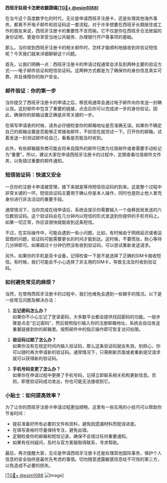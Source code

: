 **西班牙註冊卡怎麽收驗證碼[[TG💪+ @esim1088](https://t.me/s/esim1088)]**

在当今这个高度数字化的时代，无论是申请西班牙注册卡，还是处理其他海外事务，都离不开电子邮件和验证码这一套流程。对于许多想要在西班牙长期居住或工作的朋友来说，西班牙注册卡的重要性不言而喻。它不仅是你在西班牙合法居留的身份证明，更是你享受当地公共服务、办理银行开户等事项的基础。

那么，当你收到西班牙注册卡的相关邮件时，怎样才能顺利地接收到并验证短信呢？今天我们就来详细聊聊这个问题。

首先，让我们明确一点：西班牙注册卡的申请过程通常会涉及到两种主要的验证方式——电子邮件验证和短信验证码。这两种方式都是为了确保你的身份信息真实可靠，并且保障你的账户安全。

### 邮件验证：你的第一步

当你提交了西班牙注册卡的申请之后，移民局通常会通过电子邮件向你发送一封确认信。这封邮件中包含了重要的链接，点击后你可以完成进一步的身份验证。因此，确保你的邮箱设置正确是非常关键的一步。

在填写申请表的时候，请务必仔细检查你的邮箱地址是否准确无误。如果你不确定自己的邮箱设置是否能够正常接收邮件，不妨现在就测试一下。打开你的邮箱，试着发送一封测试邮件给自己，看看是否能及时收到。

此外，有些邮箱服务商可能会将来自国外的邮件归类为垃圾邮件或者需要手动标记为“重要”。所以，建议大家在申请西班牙注册卡的过程中，定期查看垃圾邮件文件夹，以免错过重要的邮件通知。

### 短信验证码：快速又安全

一旦你的注册卡申请被受理，接下来就是等待短信验证码的到来。这是整个过程中非常关键的一环。短信验证码主要用于确认你是本人操作，同时也是防止他人冒充身份进行非法活动的重要手段。

通常情况下，当你完成在线申请后，系统会提示你需要输入一个由移民局发送的六位数验证码。这个验证码会在几分钟内以短信的形式发送到你提供的手机号码上。如果一切正常，你应该很快就能收到这条短信。

不过，在实际操作中，可能会遇到一些小问题。比如，有时候由于网络延迟或者运营商的问题，验证码可能需要更长的时间才能到达。这时候，不要慌张，耐心等待几分钟即可。如果超过十分钟仍然没有收到验证码，可以尝试重新发送请求。

另外，如果你的手机是双卡设备，记得检查一下是不是选择了正确的SIM卡接收短信。有时候，我们可能会不小心选择了非主用的SIM卡，导致无法及时收到验证码。

### 如何避免常见的麻烦？

当然，在使用西班牙注册卡的过程中，我们也难免会遇到一些棘手的情况。以下是一些常见问题及解决办法：

1. **忘记密码怎么办？**  
   如果你不小心忘记了登录密码，大多数平台都会提供找回密码的功能。一般步骤是点击“忘记密码”，然后按照指引输入你的注册邮箱地址，系统会自动发送重置链接到你的邮箱里。按照邮件中的指示操作即可恢复访问权限。

2. **验证码过期了怎么办？**  
   如果你没有在规定时间内输入验证码，那么这条验证码就会失效。别担心，你可以随时再次申请新的验证码。通常情况下，只需刷新页面或者重新提交请求就可以获得新的验证码。

3. **手机号码变更了怎么办？**  
   如果你在申请过程中更换了手机号码，记得立即联系相关机构更新信息。否则，即使验证码成功发出，你也可能无法接收到它。

### 小贴士：如何提高效率？

为了让你的西班牙注册卡申请过程更加顺畅，这里有一些实用的小技巧可以帮助你节省时间：

- 提前准备好所有必要的文件和资料，避免因遗漏材料而耽误进度。
- 在填写表格时尽量保持专注，避免出错。
- 定期检查你的邮箱和短信记录，确保不会错过任何重要通知。
- 如果有任何疑问，及时与官方客服取得联系，寻求帮助。

最后，再次提醒大家，无论是申请西班牙注册卡还是处理其他国际事务，保护个人信息的安全始终是最优先考虑的事情。切勿随意透露敏感信息给不可信的第三方，以免造成不必要的损失。

[[TG💪+ @esim1088](https://t.me/s/esim1088) ![Image](https://i.postimg.cc/4NQfJmqS/Snipaste-2025-05-13-00-14-12.png)]